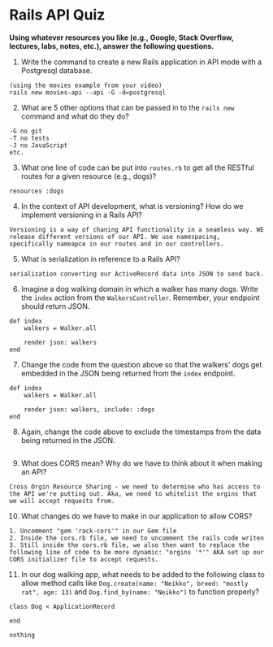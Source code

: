 # Rails API Quiz

**Using whatever resources you like (e.g., Google, Stack Overflow, lectures, labs, notes, etc.), answer the following questions.**

1. Write the command to create a new Rails application in API mode with a Postgresql database.

```
(using the movies example from your video)
rails new movies-api --api -G -d=postgresql
```

2. What are 5 other options that can be passed in to the `rails new` command and what do they do?

```
-G no git
-T no tests 
-J no JavaScript
etc.
```

3. What one line of code can be put into `routes.rb` to get all the RESTful routes for a given resource (e.g., dogs)?

```
resources :dogs
```

4. In the context of API development, what is versioning? How do we implement versioning in a Rails API?

```
Versioning is a way of chaning API functionality in a seamless way. WE release different versions of our API. We use namespacing, specifically nameapce in our routes and in our controllers.
```

5. What is serialization in reference to a Rails API?

```
serialization converting our ActiveRecord data into JSON to send back.
```

6. Imagine a dog walking domain in which a walker has many dogs. Write the `index` action from the `WalkersController`. Remember, your endpoint should return JSON.

```
def index
    walkers = Walker.all

    render json: walkers
end
```

7. Change the code from the question above so that the walkers' dogs get embedded in the JSON being returned from the `index` endpoint.

```
def index
    walkers = Walker.all

    render json: walkers, include: :dogs
end
```

8. Again, change the code above to exclude the timestamps from the data being returned in the JSON.

```
```

9. What does CORS mean? Why do we have to think about it when making an API?

```
Cross Orgin Resource Sharing - we need to determine who has access to the API we're putting out. Aka, we need to whitelist the orgins that we will accept requests from.
```

10. What changes do we have to make in our application to allow CORS?

```
1. Uncomment "gem 'rack-cors'" in our Gem file
2. Inside the cors.rb file, we need to uncomment the rails code writen 
3. Still inside the cors.rb file, we also then want to replace the following line of code to be more dynamic: "orgins '*'" AKA set up our CORS initializer file to accept requests.
```

11. In our dog walking app, what needs to be added to the following class to allow method calls like `Dog.create(name: "Neikko", breed: "mostly rat", age: 13)` and `Dog.find_by(name: "Neikko")` to function properly?

```
class Dog < ApplicationRecord

end
```

```
nothing
```




